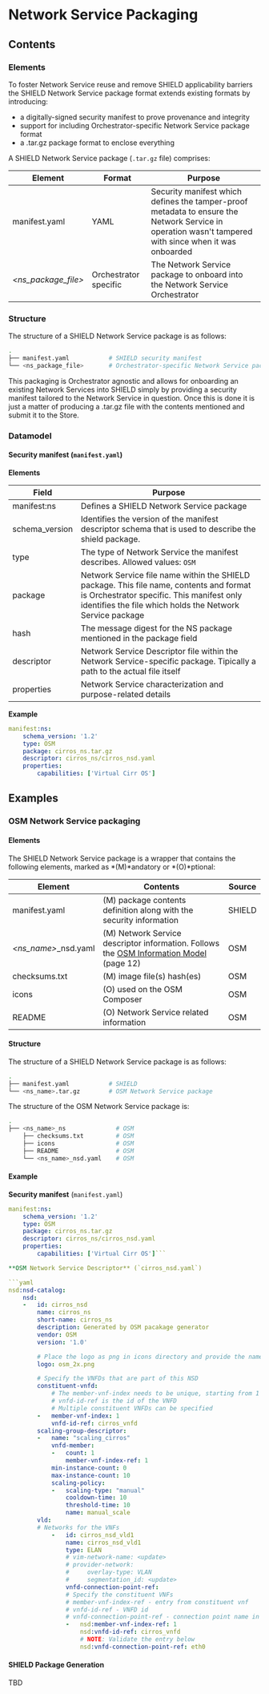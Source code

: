 # Network Service Packaging

## Contents


### Elements

To foster Network Service reuse and remove SHIELD applicability barriers the SHIELD Network Service package format extends existing formats by introducing:

* a digitally-signed security manifest to prove provenance and integrity
* support for including Orchestrator-specific Network Service package format
* a .tar.gz package format to enclose everything

A SHIELD Network Service package (`.tar.gz` file) comprises:

| Element | Format | Purpose |
|-|-|-
| manifest.yaml | YAML | Security manifest which defines the tamper-proof metadata to ensure the Network Service in operation wasn't tampered with since when it was onboarded
| *&lt;ns_package_file\>* | Orchestrator specific | The Network Service package to onboard into the Network Service Orchestrator

### Structure

The structure of a SHIELD Network Service package is as follows:

```bash
.
├── manifest.yaml           # SHIELD security manifest
└── <ns_package_file>       # Orchestrator-specific Network Service package
```

This packaging is Orchestrator agnostic and allows for onboarding an existing Network Services into SHIELD simply by providing a security manifest tailored to the Network Service in question. Once this is done it is just a matter of producing a .tar.gz file with the contents mentioned and submit it to the Store.

### Datamodel

#### Security manifest (`manifest.yaml`)

**Elements**

| Field | Purpose |
|-|-
| manifest:ns | Defines a SHIELD Network Service package
| schema_version | Identifies the version of the manifest descriptor schema that is used to describe the shield package.
| type | The type of Network Service the manifest describes. Allowed values: `OSM`
| package | Network Service file name within the SHIELD package. This file name, contents and format is Orchestrator specific. This manifest only identifies the file which holds the Network Service package
| hash | The message digest for the NS package mentioned in the package field
| descriptor | Network Service Descriptor file within the Network Service-specific package. Tipically a path to the actual file itself
| properties | Network Service characterization and purpose-related details

**Example**

```yaml
manifest:ns:
    schema_version: '1.2'
    type: OSM
    package: cirros_ns.tar.gz
    descriptor: cirros_ns/cirros_nsd.yaml
    properties:
        capabilities: ['Virtual Cirr OS']
```

## Examples


### OSM Network Service packaging

#### Elements

The SHIELD Network Service package is a wrapper that contains the following elements, marked as *(M)*andatory or *(O)*ptional:

Element | Contents | Source
-|-|-
manifest.yaml | (M) package contents definition along with the security information | SHIELD
*&lt;ns_name\>*_nsd.yaml | (M) Network Service descriptor information. Follows the [OSM Information Model](https://osm.etsi.org/wikipub/images/2/26/OSM_R2_Information_Model.pdf) (page 12) | OSM
checksums.txt | (M) image file(s) hash(es) | OSM
icons | (O) used on the OSM Composer | OSM
README | (O) Network Service related information | OSM

#### Structure

The structure of a SHIELD Network Service package is as follows:

```bash
.
├── manifest.yaml           # SHIELD
└── <ns_name>.tar.gz        # OSM Network Service package
```

The structure of the OSM Network Service package is:

```bash
.
├── <ns_name>_ns              # OSM
    ├── checksums.txt         # OSM
    ├── icons                 # OSM
    ├── README                # OSM
    └── <ns_name>_nsd.yaml    # OSM
```

#### Example

**Security manifest** (`manifest.yaml`)

```yaml
manifest:ns:
    schema_version: '1.2'
    type: OSM
    package: cirros_ns.tar.gz
    descriptor: cirros_ns/cirros_nsd.yaml
    properties:
        capabilities: ['Virtual Cirr OS']```

**OSM Network Service Descriptor** (`cirros_nsd.yaml`)

```yaml
nsd:nsd-catalog:
    nsd:
    -   id: cirros_nsd
        name: cirros_ns
        short-name: cirros_ns
        description: Generated by OSM pacakage generator
        vendor: OSM
        version: '1.0'

        # Place the logo as png in icons directory and provide the name here
        logo: osm_2x.png

        # Specify the VNFDs that are part of this NSD
        constituent-vnfd:
            # The member-vnf-index needs to be unique, starting from 1
            # vnfd-id-ref is the id of the VNFD
            # Multiple constituent VNFDs can be specified
        -   member-vnf-index: 1
            vnfd-id-ref: cirros_vnfd
        scaling-group-descriptor:
        -   name: "scaling_cirros"
            vnfd-member:
            -   count: 1
                member-vnf-index-ref: 1
            min-instance-count: 0
            max-instance-count: 10
            scaling-policy:
            -   scaling-type: "manual"
                cooldown-time: 10
                threshold-time: 10
                name: manual_scale
        vld:
        # Networks for the VNFs
            -   id: cirros_nsd_vld1
                name: cirros_nsd_vld1
                type: ELAN
                # vim-network-name: <update>
                # provider-network:
                #     overlay-type: VLAN
                #     segmentation_id: <update>
                vnfd-connection-point-ref:
                # Specify the constituent VNFs
                # member-vnf-index-ref - entry from constituent vnf
                # vnfd-id-ref - VNFD id
                # vnfd-connection-point-ref - connection point name in the VNFD
                -   nsd:member-vnf-index-ref: 1
                    nsd:vnfd-id-ref: cirros_vnfd
                    # NOTE: Validate the entry below
                    nsd:vnfd-connection-point-ref: eth0
```

#### SHIELD Package Generation

TBD
